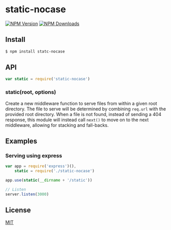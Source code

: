 # static-nocase

[![NPM Version][npm-image]][npm-url]
[![NPM Downloads][downloads-image]][downloads-url]


## Install

```sh
$ npm install statc-nocase
```

## API

```js
var static = require('static-nocase')
```

### static(root, options)

Create a new middleware function to serve files from within a given root
directory. The file to serve will be determined by combining `req.url`
with the provided root directory. When a file is not found, instead of
sending a 404 response, this module will instead call `next()` to move on
to the next middleware, allowing for stacking and fall-backs.

## Examples

### Serving using express

```js
var app = require('express')(),
    static = require('./static-nocase')

app.use(static(__dirname + '/static'))

// Listen
server.listen(3000)
```

## License

[MIT](LICENSE)

[npm-image]: https://img.shields.io/npm/v/static-nocase.svg?style=flat
[npm-url]: https://npmjs.org/package/static-nocase
[downloads-image]: https://img.shields.io/npm/dm/static-nocase.svg?style=flat
[downloads-url]: https://npmjs.org/package/static-nocase
